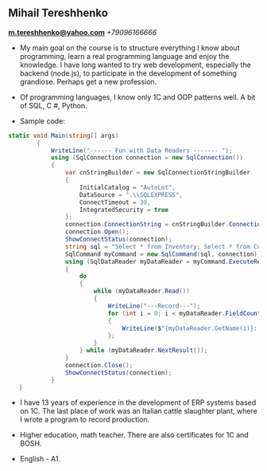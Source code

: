 Mihail Tereshhenko
---

**m.tereshhenko@yahoo.com**
*+79096166666*

- My main goal on the course is to structure everything I know about programming, learn a real programming language and enjoy the knowledge. I have long wanted to try web development, especially the backend (node.js), to participate in the development of something grandiose. Perhaps get a new profession.

- Of programming languages, I know only 1C and OOP patterns well. A bit of SQL, C #, Python.

- Sample code:

```csharp
static void Main(string[] args)
        {
            WriteLine("------ Fun with Data Readers ------- ");
            using (SqlConnection connection = new SqlConnection())
            {             
                var cnStringBuilder = new SqlConnectionStringBuilder
                {
                    InitialCatalog = "AutoLot",
                    DataSource = ".\\SQLEXPRESS",
                    ConnectTimeout = 30,
                    IntegratedSecurity = true
                };
                connection.ConnectionString = cnStringBuilder.ConnectionString;
                connection.Open();
                ShowConnectStatus(connection);
                string sql = "Select * from Inventory; Select * from Customers";
                SqlCommand myCommand = new SqlCommand(sql, connection);
                using (SqlDataReader myDataReader = myCommand.ExecuteReader())
                {
                    do
                    {
                        while (myDataReader.Read())
                        {
                            WriteLine("---Record---");
                            for (int i = 0; i < myDataReader.FieldCount; i++)
                            {
                                WriteLine($"{myDataReader.GetName(i)}: {myDataReader.GetValue(i)}");
                            };                    
                        }
                    } while (myDataReader.NextResult());
                }
                connection.Close();
                ShowConnectStatus(connection);
            }
   }

```

- I have 13 years of experience in the development of ERP systems based on 1C. The last place of work was an Italian cattle slaughter plant, where I wrote a program to record production.

- Higher education, math teacher. There are also certificates for 1C and BOSH.

- English - A1.